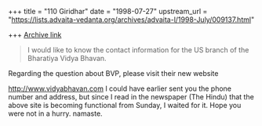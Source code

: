+++
title = "110 Giridhar"
date = "1998-07-27"
upstream_url = "https://lists.advaita-vedanta.org/archives/advaita-l/1998-July/009137.html"

+++
[Archive link](https://lists.advaita-vedanta.org/archives/advaita-l/1998-July/009137.html)

>I would like to know the contact information for the US branch of
>the Bharatiya Vidya Bhavan.

Regarding the question about BVP, please visit their new website

http://www.vidyabhavan.com
I could have earlier sent you the phone number and address, but since
I read in the newspaper (The Hindu) that the above site is becoming
functional from
Sunday, I waited for it. Hope you were not in a hurry. namaste.

